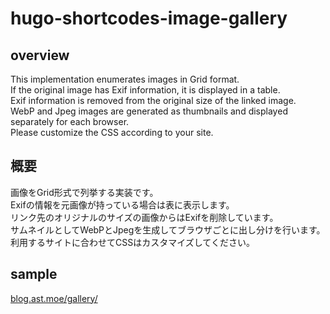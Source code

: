 # hugo-shortcodes-image-gallery

## overview
This implementation enumerates images in Grid format.  
If the original image has Exif information, it is displayed in a table.  
Exif information is removed from the original size of the linked image.  
WebP and Jpeg images are generated as thumbnails and displayed separately for each browser.  
Please customize the CSS according to your site.

## 概要
画像をGrid形式で列挙する実装です。  
Exifの情報を元画像が持っている場合は表に表示します。  
リンク先のオリジナルのサイズの画像からはExifを削除しています。  
サムネイルとしてWebPとJpegを生成してブラウザごとに出し分けを行います。  
利用するサイトに合わせてCSSはカスタマイズしてください。


## sample
<a href="https://blog.ast.moe/gallery/">blog.ast.moe/gallery/</a>